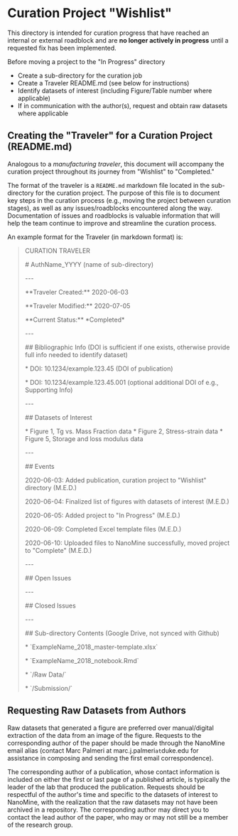 # Curation Project "Wishlist"
This directory is intended for curation progress that have reached an internal or external roadblock and are **no longer actively in progress** until a requested fix has been implemented.

Before moving a project to the "In Progress" directory
* Create a sub-directory for the curation job
* Create a Traveler README.md (see below for instructions)
* Identify datasets of interest (including Figure/Table number where applicable)
* If in communication with the author(s), request and obtain raw datasets where applicable

## Creating the "Traveler" for a Curation Project (README.md)
Analogous to a *manufacturing traveler*, this document will accompany the curation project throughout its journey from "Wishlist" to "Completed."

The format of the traveler is a `README.md` markdown file located in the sub-directory for the curation project. The purpose of this file is to document key steps in the curation process (e.g., moving the project between curation stages), as well as any issues/roadblocks encountered along the way. Documentation of issues and roadblocks is valuable information that will help the team continue to improve and streamline the curation process.

An example format for the Traveler (in markdown format) is:
> CURATION TRAVELER
> 
> \# AuthName_YYYY (name of sub-directory)
>
> \---
> 
> \*\*Traveler Created:\*\* 2020-06-03
>
> \*\*Traveler Modified:\*\* 2020-07-05
>
> \*\*Current Status:\*\* \*Completed\*
>
> \---
> 
> \## Bibliographic Info (DOI is sufficient if one exists, otherwise provide full info needed to identify dataset)
>
> \* DOI: 10.1234/example.123.45 (DOI of publication)
>
> \* DOI: 10.1234/example.123.45.001 (optional additional DOI of e.g., Supporting Info)
> 
> \---
>
> \## Datasets of Interest
>
> \* Figure 1, Tg vs. Mass Fraction data
> \* Figure 2, Stress-strain data
> \* Figure 5, Storage and loss modulus data
>
> \---
>
> \## Events
>
> 2020-06-03: Added publication, curation project to "Wishlist" directory (M.E.D.)
>
> 2020-06-04: Finalized list of figures with datasets of interest (M.E.D.)
>
> 2020-06-05: Added project to "In Progress" (M.E.D.)
>
> 2020-06-09: Completed Excel template files (M.E.D.)
>
> 2020-06-10: Uploaded files to NanoMine successfully, moved project to "Complete" (M.E.D.)
>
> \---
>
> \## Open Issues
> 
> \---
>
> \## Closed Issues
>
> \---
>
> \## Sub-directory Contents (Google Drive, not synced with Github)
>
> \* \`ExampleName_2018_master-template.xlsx\`
>
> \* \`ExampleName_2018_notebook.Rmd\`
>
> \* \`/Raw Data/\`
>
> \* \`/Submission/\`
>

## Requesting Raw Datasets from Authors
Raw datasets that generated a figure are preferred over manual/digital extraction of the data from an image of the figure. Requests to the corresponding author of the paper should be made through the NanoMine email alias (contact Marc Palmeri at marc.j.palmeri`at`duke.edu for assistance in composing and sending the first email correspondence).

The corresponding author of a publication, whose contact information is included on either the first or last page of a published article, is typically the leader of the lab that produced the publication. Requests should be respectful of the author's time and specific to the datasets of interest to NanoMine, with the realization that the raw datasets may not have been archived in a repository. The corresponding author may direct you to contact the lead author of the paper, who may or may not still be a member of the research group.





